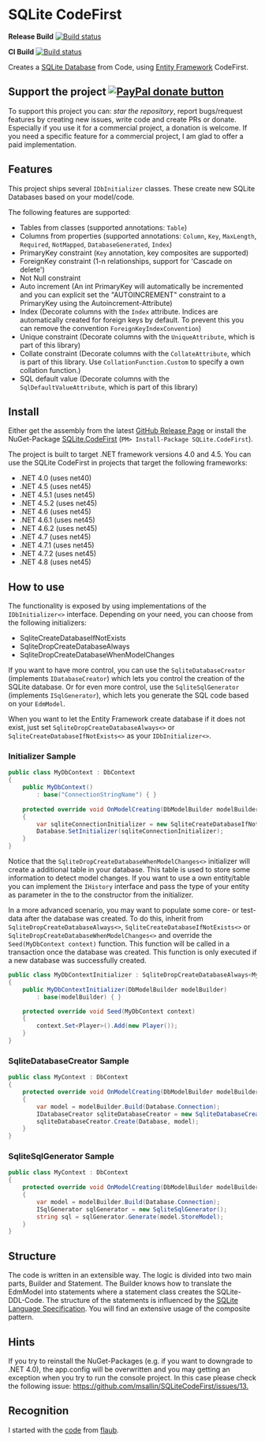 # SQLite CodeFirst

**Release Build** [![Build status](https://ci.appveyor.com/api/projects/status/2qavdqctw0ehscm6/branch/master?svg=true)](https://ci.appveyor.com/project/msallin/sqlitecodefirst-nv6vn/branch/master)

**CI Build** [![Build status](https://ci.appveyor.com/api/projects/status/oc1miog385h801qe?svg=true)](https://ci.appveyor.com/project/msallin/sqlitecodefirst)

Creates a [SQLite Database](https://sqlite.org/) from Code, using [Entity Framework](https://msdn.microsoft.com/en-us/data/ef.aspx) CodeFirst.

## Support the project <a href="https://www.paypal.com/cgi-bin/webscr?cmd=_donations&business=ARTMHALNW4VC6&lc=CH&item_name=SQLite%2eCodeFirst&item_number=sqlitecodefirst&currency_code=CHF&bn=PP%2dDonationsBF%3abtn_donateCC_LG%2egif%3aNonHosted" title="Donate to this project using Paypal"><img src="https://camo.githubusercontent.com/11b2f47d7b4af17ef3a803f57c37de3ac82ac039/68747470733a2f2f696d672e736869656c64732e696f2f62616467652f70617970616c2d646f6e6174652d79656c6c6f772e737667" alt="PayPal donate button" data-canonical-src="https://img.shields.io/badge/paypal-donate-yellow.svg" style="max-width:100%;"></a>

To support this project you can: *star the repository*, report bugs/request features by creating new issues, write code and create PRs or donate.
Especially if you use it for a commercial project, a donation is welcome.
If you need a specific feature for a commercial project, I am glad to offer a paid implementation.

## Features

This project ships several `IDbInitializer` classes. These create new SQLite Databases based on your model/code.

The following features are supported:

- Tables from classes (supported annotations: `Table`)
- Columns from properties (supported annotations: `Column`, `Key`, `MaxLength`, `Required`, `NotMapped`, `DatabaseGenerated`, `Index`)
- PrimaryKey constraint (`Key` annotation, key composites are supported)
- ForeignKey constraint (1-n relationships, support for 'Cascade on delete')
- Not Null constraint
- Auto increment (An int PrimaryKey will automatically be incremented and you can explicit set the "AUTOINCREMENT" constraint to a PrimaryKey using the Autoincrement-Attribute)
- Index (Decorate columns with the `Index` attribute. Indices are automatically created for foreign keys by default. To prevent this you can remove the convention `ForeignKeyIndexConvention`)
- Unique constraint (Decorate columns with the `UniqueAttribute`, which is part of this library)
- Collate constraint (Decorate columns with the `CollateAttribute`, which is part of this library. Use `CollationFunction.Custom` to specify a own collation function.)
- SQL default value (Decorate columns with the `SqlDefaultValueAttribute`, which is part of this library)

## Install
Either get the assembly from the latest [GitHub Release Page](https://github.com/msallin/SQLiteCodeFirst/releases) or install the NuGet-Package [SQLite.CodeFirst](https://www.nuget.org/packages/SQLite.CodeFirst/) (`PM> Install-Package SQLite.CodeFirst`).

The project is built to target .NET framework versions 4.0 and 4.5.
You can use the SQLite CodeFirst in projects that target the following frameworks:

- .NET 4.0 (uses net40)
- .NET 4.5 (uses net45)
- .NET 4.5.1 (uses net45)
- .NET 4.5.2 (uses net45)
- .NET 4.6 (uses net45)
- .NET 4.6.1 (uses net45)
- .NET 4.6.2 (uses net45)
- .NET 4.7 (uses net45)
- .NET 4.7.1 (uses net45)
- .NET 4.7.2 (uses net45)
- .NET 4.8 (uses net45)

## How to use

The functionality is exposed by using implementations of the `IDbInitializer<>` interface.
Depending on your need, you can choose from the following initializers:

- SqliteCreateDatabaseIfNotExists 
- SqliteDropCreateDatabaseAlways
- SqliteDropCreateDatabaseWhenModelChanges

If you want to have more control, you can use the `SqliteDatabaseCreator` (implements `IDatabaseCreator`) which lets you control the creation of the SQLite database.
Or for even more control, use the `SqliteSqlGenerator` (implements `ISqlGenerator`), which lets you generate the SQL code based on your `EdmModel`.

When you want to let the Entity Framework create database if it does not exist, just set `SqliteDropCreateDatabaseAlways<>` or `SqliteCreateDatabaseIfNotExists<>` as your `IDbInitializer<>`.

### Initializer Sample

```csharp
public class MyDbContext : DbContext
{
    public MyDbContext()
        : base("ConnectionStringName") { }
  
    protected override void OnModelCreating(DbModelBuilder modelBuilder)
    {
        var sqliteConnectionInitializer = new SqliteCreateDatabaseIfNotExists<MyDbContext>(modelBuilder);
        Database.SetInitializer(sqliteConnectionInitializer);
    }
}
```

Notice that the `SqliteDropCreateDatabaseWhenModelChanges<>` initializer will create a additional table in your database.
This table is used to store some information to detect model changes. If you want to use a own entity/table you can implement the
`IHistory` interface and pass the type of your entity as parameter in the to the constructor from the initializer.

In a more advanced scenario, you may want to populate some core- or test-data after the database was created.
To do this, inherit from `SqliteDropCreateDatabaseAlways<>`, `SqliteCreateDatabaseIfNotExists<>` or `SqliteDropCreateDatabaseWhenModelChanges<>` and override the `Seed(MyDbContext context)` function.
This function will be called in a transaction once the database was created.  This function is only executed if a new database was successfully created.

```csharp
public class MyDbContextInitializer : SqliteDropCreateDatabaseAlways<MyDbContext>
{
    public MyDbContextInitializer(DbModelBuilder modelBuilder)
        : base(modelBuilder) { }

    protected override void Seed(MyDbContext context)
    {
        context.Set<Player>().Add(new Player());
    }
}
```

### SqliteDatabaseCreator Sample

```csharp
public class MyContext : DbContext
{
    protected override void OnModelCreating(DbModelBuilder modelBuilder)
    {
        var model = modelBuilder.Build(Database.Connection);
        IDatabaseCreator sqliteDatabaseCreator = new SqliteDatabaseCreator();
        sqliteDatabaseCreator.Create(Database, model);
    }
}
```

### SqliteSqlGenerator Sample

```csharp
public class MyContext : DbContext
{
    protected override void OnModelCreating(DbModelBuilder modelBuilder)
    {
        var model = modelBuilder.Build(Database.Connection);
        ISqlGenerator sqlGenerator = new SqliteSqlGenerator();
        string sql = sqlGenerator.Generate(model.StoreModel);
    }
}
```

## Structure

The code is written in an extensible way.
The logic is divided into two main parts, Builder and Statement.
The Builder knows how to translate the EdmModel into statements where a statement class creates the SQLite-DDL-Code. 
The structure of the statements is influenced by the [SQLite Language Specification](https://www.sqlite.org/lang.html).
You will find an extensive usage of the composite pattern.

## Hints

If you try to reinstall the NuGet-Packages (e.g. if you want to downgrade to .NET 4.0), the app.config will be overwritten and you may getting an exception when you try to run the console project.
In this case please check the following issue: <https://github.com/msallin/SQLiteCodeFirst/issues/13.>

## Recognition

I started with the [code](https://gist.github.com/flaub/1968486e1b3f2b9fddaf) from [flaub](https://github.com/flaub).
